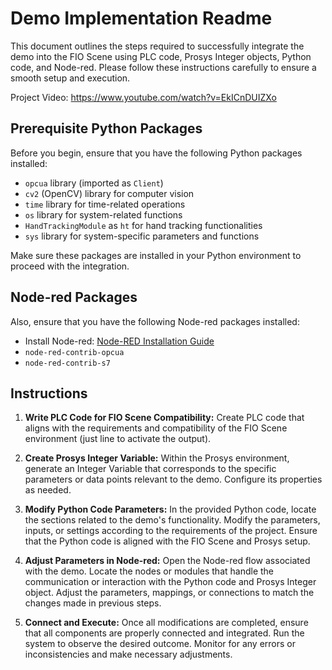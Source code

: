 # Demo Implementation Readme

This document outlines the steps required to successfully integrate the demo into the FIO Scene using PLC code, Prosys Integer objects, Python code, and Node-red. Please follow these instructions carefully to ensure a smooth setup and execution.

Project Video: https://www.youtube.com/watch?v=EkICnDUIZXo

## Prerequisite Python Packages

Before you begin, ensure that you have the following Python packages installed:

- `opcua` library (imported as `Client`)
- `cv2` (OpenCV) library for computer vision
- `time` library for time-related operations
- `os` library for system-related functions
- `HandTrackingModule` as `ht` for hand tracking functionalities
- `sys` library for system-specific parameters and functions

Make sure these packages are installed in your Python environment to proceed with the integration.

## Node-red Packages

Also, ensure that you have the following Node-red packages installed:

- Install Node-red: [Node-RED Installation Guide](https://nodered.org/docs/getting-started/windows)
- `node-red-contrib-opcua`
- `node-red-contrib-s7`

## Instructions

1. **Write PLC Code for FIO Scene Compatibility:**
   Create PLC code that aligns with the requirements and compatibility of the FIO Scene environment (just line to activate the output).

2. **Create Prosys Integer Variable:**
   Within the Prosys environment, generate an Integer Variable that corresponds to the specific parameters or data points relevant to the demo. Configure its properties as needed.

3. **Modify Python Code Parameters:**
   In the provided Python code, locate the sections related to the demo's functionality. Modify the parameters, inputs, or settings according to the requirements of the project. Ensure that the Python code is aligned with the FIO Scene and Prosys setup.

4. **Adjust Parameters in Node-red:**
   Open the Node-red flow associated with the demo. Locate the nodes or modules that handle the communication or interaction with the Python code and Prosys Integer object. Adjust the parameters, mappings, or connections to match the changes made in previous steps.

5. **Connect and Execute:**
   Once all modifications are completed, ensure that all components are properly connected and integrated. Run the system to observe the desired outcome. Monitor for any errors or inconsistencies and make necessary adjustments.
